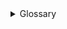 
<details>
<summary> Glossary</summary>


- **HTTP:** HTTP (Hypertext Transfer Protocol) is an application-layer protocol used for communication between web browsers and web servers. It facilitates the request and delivery of web pages and resources over the internet. HTTP corresponds to the application layer of the protocol stack. (APPLICATION LAYER)

- **SMTP:** SMTP (Simple Mail Transfer Protocol) is an application-layer protocol used for sending and receiving email messages over the internet. It defines how email clients and servers communicate and transfer messages. SMTP corresponds to the application layer of the protocol stack. (APPLICATION LAYER)

- **ICMP:** ICMP (Internet Control Message Protocol) is an internet protocol used for diagnostic and error reporting purposes. It is primarily used to send error messages and check network connectivity. ICMP corresponds to the network layer (or Internet layer) of the protocol stack, as it operates directly on top of IP (Internet Protocol). (NETWORK LAYER)

- **TCP:** TCP (Transmission Control Protocol) is a reliable and connection-oriented transport layer protocol. It provides a mechanism for establishing and managing connections between devices over IP networks. TCP corresponds to the transport layer of the protocol stack, responsible for ensuring the reliable and ordered delivery of data between applications running on different hosts. (TRANSPORT LAYER)

- **UDP:** UDP (User Datagram Protocol) is a lightweight and connectionless transport layer protocol. It offers a simple and fast way to send datagrams (packets) between devices without establishing a dedicated connection. UDP corresponds to the transport layer of the protocol stack and is commonly used for applications that prioritize low latency and are tolerant to occasional data loss, such as real-time streaming and online gaming. (TRANSPORT LAYER)


- **ICMP Code:** ICMP Code refers to the additional information included in ICMP (Internet Control Message Protocol) messages to provide more specific details about the type of ICMP message being sent. ICMP Codes are used to differentiate and specify various conditions and responses within ICMP. ICMP operates at the network layer (or Internet layer) of the protocol stack, directly above IP (Internet Protocol). (NETWORK LAYER)

- **IPv6:** IPv6 (Internet Protocol version 6) is the latest version of the Internet Protocol. It is designed to address the limitations of IPv4 and provide a larger address space, improved security, and better support for mobile devices and emerging technologies. IPv6 corresponds to the network layer (or Internet layer) of the protocol stack, responsible for addressing, routing, and packet forwarding in computer networks. (NETWORK LAYER)

- **IPv4:** IPv4 (Internet Protocol version 4) is the fourth revision of the Internet Protocol and the most widely used version on the internet. It uses a 32-bit address space, allowing for approximately 4.3 billion unique addresses. IPv4 corresponds to the network layer (or Internet layer) of the protocol stack and is responsible for addressing and routing packets across interconnected networks. (NETWORK LAYER)

- **IP Address:** An IP address (Internet Protocol address) is a numerical label assigned to each device connected to a computer network. It serves as a unique identifier for devices, enabling them to communicate and exchange data over IP-based networks. IP addresses correspond to the network layer (or Internet layer) of the protocol stack, as they are used for routing packets across networks and identifying the source and destination of network communications. (NETWORK LAYER)

- **Protocol Number:** Protocol Number, also known as Protocol Identifier or Protocol ID, is a numerical value assigned to different protocols within the IP suite. It is used to identify and differentiate various protocols at the network layer. Protocol Numbers correspond to the network layer (or Internet layer) of the protocol stack, as they are used by IP to determine the specific protocol to which a packet belongs, such as TCP (6), UDP (17), ICMP (1), etc. (NETWORK LAYER)

- **Routing:** Routing is the process of directing network traffic from its source to its destination across multiple interconnected networks. It involves determining the most efficient path for data packets to travel through the network. Routing corresponds to the network layer (or Internet layer) of the protocol stack, where routers analyze network addresses and make decisions to forward packets based on routing tables and protocols such as OSPF (Open Shortest Path First) or BGP (Border Gateway Protocol). (NETWORK LAYER)

- **Routing Protocol:** A routing protocol is a set of rules and algorithms used by routers to exchange information and make decisions on how to route network traffic effectively. Routing protocols facilitate the dynamic updating and sharing of routing tables among routers, enabling them to adapt to changes in network topology and find optimal paths. Routing protocols typically operate at the network layer (or Internet layer) of the protocol stack. (NETWORK LAYER)

- **Ethernet:**  Ethernet is a widely used networking technology that allows devices to communicate over a local area network (LAN). It provides a standard for how devices should format and transmit data packets over a shared medium, typically using copper or fiber optic cables. Ethernet corresponds to the data link layer of the protocol stack, responsible for the reliable and efficient transfer of data between directly connected devices on the same network. (DATA LINK LAYER)

- **IEEE 802.15.4:** IEEE 802.15.4 is a standard that defines the physical and MAC (Media Access Control) layer specifications for low-power wireless communication in a personal area network (PAN) context. It is commonly used in wireless sensor networks and Internet of Things (IoT) applications. IEEE 802.15.4 corresponds to the physical layer and MAC layer of the protocol stack, providing the foundation for reliable and energy-efficient communication between devices in a constrained environment. (DATA LINK LAYER)

- **WiFi:** Wi-Fi is a wireless networking technology that allows devices to connect and communicate over a local area network (LAN) without the need for physical cables. It uses radio waves to transmit data between devices. Wi-Fi corresponds to the physical layer and the MAC (Media Access Control) layer of the protocol stack. The physical layer handles the transmission of wireless signals, while the MAC layer manages access to the shared wireless medium and ensures efficient communication between devices. (DATA LINK LAYER)

- **Ethertype:** Ethertype, also known as Ethernet Type, is a field within the Ethernet frame header that identifies the protocol encapsulated in the payload of the Ethernet frame. It allows the receiving device to determine the higher-layer protocol to which the data should be passed. Ethertype corresponds to the data link layer (Layer 2) of the protocol stack, as it is used by Ethernet to identify the protocol that should process the encapsulated data. (DATA LINK LAYER)

- **Internetworking:** (NETWORK LAYER)

- **URL:** A URL (Uniform Resource Locator) is a standardized address that specifies the location of a resource on the internet. It typically consists of a protocol identifier (such as HTTP or FTP), followed by a domain name or IP address, and a path to the specific resource. URLs are not directly associated with a specific protocol layer in the protocol stack. However, they are primarily handled by applications at the application layer, such as web browsers, to initiate communication with web servers and retrieve resources. (APPLICATION LAYER)

- **ICMP Type:** ICMP Type refers to the specific type of ICMP (Internet Control Message Protocol) message being sent. ICMP Types are used to classify different types of messages, such as echo request (ping), destination unreachable, time exceeded, and more. ICMP operates at the network layer (or Internet layer) of the protocol stack, directly above IP (Internet Protocol). ICMP Types provide information about the purpose and nature of ICMP messages exchanged between network devices. (NETWORK LAYER)

- **Sequence Number:** Sequence Number is a field used in various protocols, including TCP (Transmission Control Protocol), to keep track of the order and integrity of transmitted data segments. It assigns a unique number to each segment, allowing the receiver to reorder and reconstruct the data correctly. Sequence Numbers correspond to the transport layer (Layer 4) of the protocol stack, as they are employed by transport layer protocols like TCP to ensure reliable and ordered delivery of data. (TRANSPORT LAYER)

- **Link-Layer Address:** A Link-Layer Address, also known as a MAC (Media Access Control) address, is a unique identifier assigned to network interfaces at the data link layer of the protocol stack. It is typically represented as a hexadecimal value and is used for addressing and identifying devices on a local network segment. Link-Layer Addresses correspond to the data link layer (Layer 2) of the protocol stack, as they are used by protocols such as Ethernet to uniquely identify network interface cards (NICs) within a local area network (LAN). (DATA LINK LAYER)

- **Email Address:** An Email Address is a unique identifier used to route email messages to specific recipients. It consists of two main parts: the local part, which identifies the specific mailbox, and the domain part, which identifies the email server domain. Email addresses themselves are not associated with a specific protocol layer in the protocol stack. However, the protocols used for sending and receiving email, such as SMTP (Simple Mail Transfer Protocol) and POP/IMAP (Post Office Protocol/Internet Message Access Protocol), operate primarily at the application layer of the protocol stack. (APPLICATION LAYER but not necessarily associated with the protocol stack)

- **Application-Specific Exchanges:** Application-Specific Exchanges refer to the communication patterns and interactions specific to an application or service. These exchanges involve the exchange of data, commands, and responses tailored to the requirements of the particular application. Application-Specific Exchanges correspond to the application layer of the protocol stack, as they involve the application-specific protocols and mechanisms implemented by applications to enable their unique functionalities and communication patterns. (APPLICATION LAYER)

- **TTL:** TTL (Time to Live) is a field in IP (Internet Protocol) packets that indicates the maximum amount of time the packet is allowed to remain in the network before being discarded. It is used to prevent packets from circulating indefinitely in case of routing loops or other issues. TTL corresponds to the network layer (or Internet layer) of the protocol stack, as it is a field within the IP header and is decremented by routers as the packet travels through the network. (NETWORK LAYER)

- **Port Number:** A Port Number is a 16-bit identifier that helps in distinguishing different services or processes running on a single host in a network. It allows multiple applications to utilize network resources simultaneously by assigning unique port numbers to each application. Port Numbers correspond to the transport layer (Layer 4) of the protocol stack, as they are used in protocols like TCP and UDP to identify specific applications or services running on a device. (APPLICATION LAYER)

- **Presentation:** In the context of the protocol stack, the Presentation layer is responsible for the formatting, translation, and encryption of data exchanged between applications. It ensures that data from the application layer is in a suitable format for transmission and handles tasks such as data compression, encryption, and character encoding. However, it's important to note that the Presentation layer is not explicitly defined in the TCP/IP model and is often combined with the application layer or handled by application-specific protocols. (APPLICATION LAYER)

- **Session:** In the context of the protocol stack, the Session layer is responsible for establishing, managing, and terminating sessions between communicating applications. It provides services such as session establishment, synchronization, and checkpointing to ensure reliable and orderly communication. However, it's important to note that the Session layer is not explicitly defined in the TCP/IP model and is often combined with the application layer or handled by application-specific protocols. (APPLICATION LAYER)

- **Ensure Multihop Connectivity:** "Ensure Multihop Connectivity" refers to the capability of a network to establish and maintain communication between devices that are multiple hops away from each other. It involves routing protocols and mechanisms that allow packets to traverse through intermediate network nodes to reach their destination. Ensuring multihop connectivity primarily corresponds to the network layer (or Internet layer) of the protocol stack, where routing protocols like OSPF and BGP operate to determine and maintain paths for data transmission across interconnected networks. (NETWORK LAYER)

- **Twitter Handle:** A Twitter Handle, also known as a Twitter username, is a unique identifier that represents an account on the Twitter social media platform. It is used to mention or reference a specific user or account in tweets and other interactions. Twitter Handles themselves are not directly associated with a specific protocol layer in the protocol stack. They are primarily used within the application layer of the protocol stack, which encompasses the functionality and interactions specific to the Twitter platform. (APPLICATION LAYER)

- **Ensure End-To-End Properties:** "Ensure End-to-End Properties" refers to the preservation of specific properties or characteristics of data transmission from the source to the destination, regardless of the network infrastructure in between. It involves mechanisms and protocols that maintain the integrity, confidentiality, reliability, or other desired properties of the data during transit. Ensuring end-to-end properties typically corresponds to the transport layer (Layer 4) and the application layer (Layer 7) of the protocol stack, where protocols like TCP and application-specific encryption or authentication mechanisms are employed. (TRANSPORT LAYER)

- **Ensure communication between two adjacent interfaces:** "Ensure communication between two adjacent interfaces" refers to establishing and maintaining connectivity between directly connected network interfaces, typically on the same physical or logical network segment. It involves protocols and mechanisms that handle the exchange of data and control information between the two interfaces. Ensuring communication between adjacent interfaces corresponds primarily to the data link layer (Layer 2) of the protocol stack, where protocols like Ethernet and Wi-Fi operate to facilitate direct communication between neighboring devices on a shared network. (DATA LINK LAYER)

- **RIP:** RIP (Routing Information Protocol) is a distance-vector routing protocol used in computer networks. It enables routers to exchange information about network reachability and select the best routes for forwarding IP traffic. RIP operates at the network layer (Layer 3) of the protocol stack and corresponds to the routing protocols used to establish and maintain routing tables and make decisions about packet forwarding. (NETWORK LAYER)

</details>